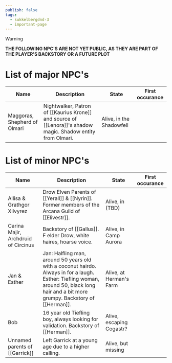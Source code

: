 ```yaml
---
publish: false
tags:
  - sukkelbergdnd-3
  - important-page
---
```

> [!warning]
> **THE FOLLOWING NPC'S ARE NOT YET PUBLIC, AS THEY ARE PART OF THE PLAYER'S BACKSTORY OR A FUTURE PLOT**
# List of major NPC's

| Name                             | Description                                                                                                                                 | State                                    | First occurance |
| -------------------------------- | ------------------------------------------------------------------------------------------------------------------------------------------- | ---------------------------------------- | --------------- |
| Maggoras, Shepherd of Olmari     | Nightwalker, Patron of [[Kaurius Krone]] and source of [[Lenora]]'s shadow magic. Shadow entity from Olmari.                                | Alive, in the Shadowfell                 |                 |
# List of minor NPC's
| Name                                | Description                                                                                                                                                                             | State                    | First occurance |
| ----------------------------------- | --------------------------------------------------------------------------------------------------------------------------------------------------------------------------------------- | ------------------------ | --------------- |
| Allisa & Grathgor Xilvyrez          | Drow Elven Parents of [[Yerall]] & [[Nyrin]]. Former members of the Arcana Guild of [[Elivestr]].                                                                                       | Alive, in (TBD)          |                 |
| Carina Majir, Archdruid of Circinus | Backstory of [[Gallus]]. F elder Drow, white haires, hoarse voice.                                                                                                                      | Alive, in Camp Aurora    |                 |
| Jan & Esther                        | Jan: Halfling man, around 50 years old with a coconut hairdo. Always in for a laugh. Esther: Tiefling woman, around 50, black long hair and a bit more grumpy. Backstory of [[Herman]]. | Alive, at Herman's Farm  |                 |
| Bob                                 | 16 year old Tiefling boy, always looking for validation. Backstory of [[Herman]].                                                                                                       | Alive, escaping Cogastr? |                 |
| Unnamed parents of [[Garrick]]      | Left Garrick at a young age due to a higher calling.                                                                                                                                    | Alive, but missing       |                 |

